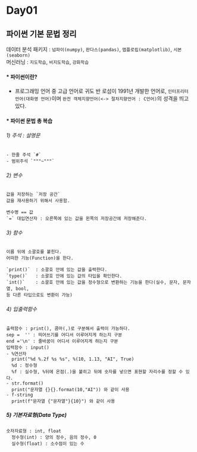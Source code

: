 # Day01  

## 파이썬 기본 문법 정리  
데이터 분석 패키지 : `넘파이(numpy)`, `판다스(pandas)`, `맵플로립(matplotlib)`, `시본(seaborn)`  
머신러닝 : `지도학습`, `비지도학습`, `강화학습`  

#### * 파이썬이란?  
- 프로그래밍 언어 중 고급 언어로 귀도 반 로섬이 1991년 개발한 언어로, `인터프리터 언어(대화영 언어)`이며 `완전 객체지향언어(<-> 절차지향언어 : C언어)`의 성격을 띄고 있다.  

#### * 파이썬 문법 총 복습  
  ###### 1) 주석 : 설명문  
    - 한줄 주석 `#`  
    - 범위주석 `"""~"""`  

  ###### 2) 변수  
    값을 저장하는 `저장 공간`  
    값을 재사용하기 위해서 사용함.  

    변수명 == 값  
    `=` 대입연산자 : 오른쪽에 있는 값을 왼쪽의 저장공간에 저장해준다.  

  ###### 3) 함수  
    이름 뒤에 소괄호를 붙힌다.  
    어떠한 기능(Function)을 한다.  

    `print()`  : 소괄호 안에 있는 값을 출력한다.  
    `type()`   : 소괄호 안에 있는 값의 타입을 확인한다.  
    `int()`    : 소괄호 안에 있는 값을 정수형으로 변환하는 기능을 한다(실수, 문자, 문자열, bool, 
    등 다른 타입으로도 변환이 가능)  

  ###### 4) 입출력함수  
    출력함수 : print(), 콤마(,)로 구분해서 출력이 가능하다.  
    sep =  '' : 띄어쓰기를 어디서 이루어지게 하는지 구분  
    end ='\n' : 줄바꿈이 어디서 이루어지게 하는지 구분  
    입력함수 : input()  
    - %연산자  
      print("%d %.2f %s %s", %(10, 1.13, "AI", True)  
      %d : 정수형  
      %f : 실수형, %뒤에 온점(.)을 붙히고 뒤에 숫자를 넣으면 표현할 자리수를 정할 수 있다.  
    - str.format()  
      print("문자열 {}{}.format(10,"AI")) 와 같이 사용  
    - f-string  
      print(f"문자열 {"문자열"}{10}") 와 같이 사용  

  ##### 5) 기본자료형(Data Type)  
    숫자자료형 : int, float  
      정수형(int) : 양의 정수, 음의 정수, 0  
      실수형(float) : 소수점이 있는 수  
